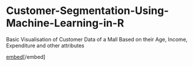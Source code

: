 # Customer-Segmentation-Using-Machine-Learning-in-R
Basic Visualisation of Customer Data of a Mall Based on their Age, Income, Expenditure and other attributes

[embed](CustomerSegmentation.pdf)[/embed]
